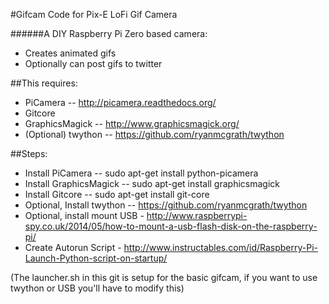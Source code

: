#Gifcam Code for Pix-E LoFi Gif Camera

######A DIY Raspberry Pi Zero based camera:
- Creates animated gifs
- Optionally can post gifs to twitter

##This requires:
  - PiCamera -- http://picamera.readthedocs.org/ 
  - Gitcore
  - GraphicsMagick -- http://www.graphicsmagick.org/
  - (Optional) twython -- https://github.com/ryanmcgrath/twython

##Steps:
  - Install PiCamera -- sudo apt-get install python-picamera
  - Install GraphicsMagick -- sudo apt-get install graphicsmagick
  - Install Gitcore -- sudo apt-get install git-core
  - Optional, Install twython -- https://github.com/ryanmcgrath/twython
  - Optional, install mount USB - http://www.raspberrypi-spy.co.uk/2014/05/how-to-mount-a-usb-flash-disk-on-the-raspberry-pi/
  - Create Autorun Script - http://www.instructables.com/id/Raspberry-Pi-Launch-Python-script-on-startup/
  
  (The launcher.sh in this git is setup for the basic gifcam, if you want to use twython or USB you'll have to modify this)
  

  

